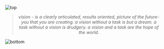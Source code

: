 ![top](https://github.com/user-attachments/assets/c0ff87ae-14a3-4edd-a449-ee6e0e2f73f5)

<!-- quote-start -->
<div align="center">

> *vision - is a clearly articulated, results oriented, picture of the future-you that you are creating. a vision without a task is but a dream. a task without a vision is drudgery. a vision and a task are the hope of the world.*

</div>
<!-- quote-end -->


![bottom](https://github.com/user-attachments/assets/bf2cc040-2664-4cf3-8aaa-9d397c8a8f5c)
